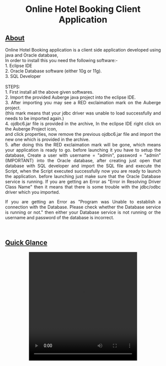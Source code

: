 
<html lang="en">
<head>
    <meta charset="UTF-8">
    <meta name="viewport" content="width=device-width, initial-scale=1.0">
    <title>Online Hotel Booking</title>
</head>
<body align='justify'>
    <p align='justify'>
    <center><h1>Online Hotel Booking Client Application</h1></center>
    <h2><u>About</u></h2>
        Online Hotel Booking application is a client side application developed using java and Oracle database,
<br>
In order to install this you need the following software:-<br>
1. Eclipse IDE<br>
2. Oracle Database software (either 10g or 11g).<br>
3. SQL Developer<br>
<br>
STEPS:<br>
1. First install all the above given softwares.<br>
2. Import the provided Auberge java project into the eclipse IDE.<br>
3. After importing you may see a RED exclaimation mark on the Auberge project.<br>
   (this mark means that your jdbc driver was unable to load successfully and needs to be imported again.)<br>
4. ojdbc6.jar file is provided in the archive, In the eclipse IDE right click on the Auberge Project icon,<br>
   and click properties, now remove the previous ojdbc6.jar file and import the new one which is provided in the archive.<br>
5. after doing this the RED exclaimation mark will be gone, which means your application is ready to go. before launching it you have to setup the database, Create a user with username = "admin", password = "admin"(IMPORTANT)
into the Oracle database, after creating just open that database with SQL developer and import the SQL file 
and execute the Script, when the Script executed successfully now you are ready to launch the application.
before launching just make sure that the Oracle Database service is running. If you are getting an Error as "Error in Resolving Driver Class Name" then it means that there is some trouble with the jdbc/odbc driver which you imported.<br>

If you are getting an Error as "Program was Unable to establish a connection with the Database. Please check whether
the Database service is running or not." then either your Database service is not running or the username and password
of the database is incorrect.
</p>
<br>
    <h2><u>Quick Glance</u></h2>
    <center><p>
        <video width="350" height="350" controls>
         <source src="res/Auberge-1.webm" type="video/webm">
       Your browser does not support the video tag.
       </video> 
    </p></center>
</body>
</html>
